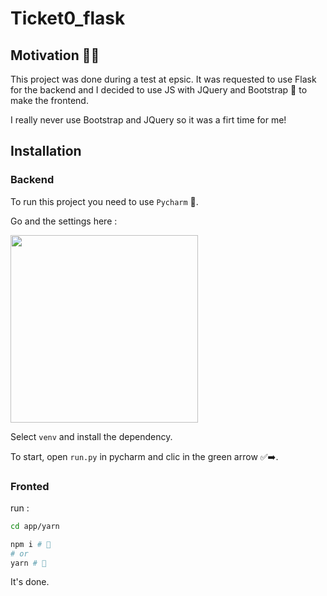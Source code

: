 # Ticket0_flask

## Motivation 🏃‍♂️

This project was done during a test at epsic.
It was requested to use Flask for the backend and I decided to use JS with JQuery and Bootstrap 🍓 to make the frontend.

I really never use Bootstrap and JQuery so it was a firt time for me!

## Installation

### Backend

To run this project you need to use `Pycharm` 🐍.

Go and the settings here :

<img width="300" src="https://i.imgur.com/H6xm15r.png" />

Select `venv` and install the dependency.

To start, open `run.py` in pycharm and clic in the green arrow ✅➡️.

### Fronted

run :
```bash
cd app/yarn

npm i # 🔆 
# or
yarn # 🐳 
```
It's done.
